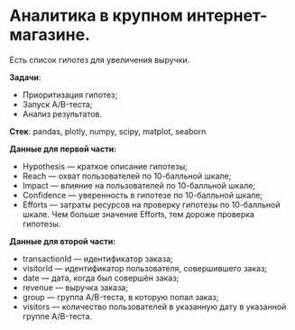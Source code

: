 # Аналитика в крупном интернет-магазине. 

Есть список гипотез для увеличения выручки.

**Задачи**:
* Приоритизация гипотез;
* Запуск A/B-теста;
* Анализ результатов.

**Стек**: pandas, plotly, numpy, scipy, matplot, seaborn

**Данные для первой части:**
* Hypothesis — краткое описание гипотезы;
* Reach — охват пользователей по 10-балльной шкале;
* Impact — влияние на пользователей по 10-балльной шкале;
* Confidence — уверенность в гипотезе по 10-балльной шкале;
* Efforts — затраты ресурсов на проверку гипотезы по 10-балльной шкале. Чем больше значение Efforts, тем дороже проверка гипотезы.

**Данные для второй части:**
* transactionId — идентификатор заказа;
* visitorId — идентификатор пользователя, совершившего заказ;
* date — дата, когда был совершён заказ;
* revenue — выручка заказа;
* group — группа A/B-теста, в которую попал заказ;
* visitors — количество пользователей в указанную дату в указанной группе A/B-теста.